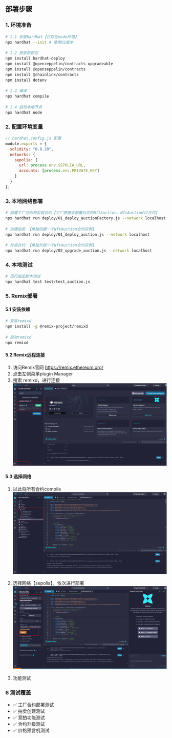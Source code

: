 ## 部署步骤

### 1. 环境准备
```bash
# 1.1 安装hardhat【已存在node环境】
npx hardhat --init # 使用V2版本

# 1.2 安装依赖包
npm install hardhat-deploy
npm install @openzeppelin/contracts-upgradeable
npm install @openzeppelin/contracts
npm install @chainlink/contracts
npm install dotenv

# 1.3 编译
npx hardhat compile

# 1.4 启动本地节点
npx hardhat node
```

### 2. 配置环境变量
```javascript
// hardhat.config.js 配置
module.exports = {
  solidity: "0.8.20",
  networks: {
    sepolia: {
      url: process.env.SEPOLIA_URL,
      accounts: [process.env.PRIVATE_KEY]
    }
  }
};
```

### 3. 本地网络部署
```bash
# 部署工厂合约和实现合约【工厂直接会部署对应的NftAuction、NftAuctionV2合约】
npx hardhat run deploy/01_deploy_auctionFactory.js --network localhost

# 创建拍卖 【单独创建一个NftAuction合约实例】
npx hardhat run deploy/01_deploy_auction.js --network localhost

# 升级合约 【单独升级一个NftAuction合约实例】
npx hardhat run deploy/02_upgrade_auction.js --network localhost
```

### 4. 本地测试
```bash
# 运行指定脚本测试
npx hardhat test test/test_auction.js
```
### 5. Remix部署

#### 5.1 安装依赖
```bash
# 安装remixd
npm install -g @remix-project/remixd

# 启动remixd
npx remixd
```

#### 5.2 Remix远程连接

1. 访问Remix官网 https://remix.ethereum.org/
2. 点击左侧菜单plugin Manager
3. 搜索 remixd，进行连接
![alt text](image.png)

#### 5.3 选择网络
1. 以此将所有合约compile
![alt text](image-1.png)

2. 选择网络【sepolia】，依次进行部署
![alt text](image-2.png)

3. 功能测试

### 6 测试覆盖
- ✅ 工厂合约部署测试
- ✅ 拍卖创建测试
- ✅ 竞拍功能测试
- ✅ 合约升级测试
- ✅ 价格预言机测试